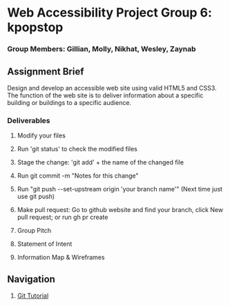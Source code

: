 # Web Accessibility Project Group 6: kpopstop
### Group Members: Gillian, Molly, Nikhat, Wesley, Zaynab

## Assignment Brief

Design and develop an accessible web site using valid HTML5 and CSS3. The function of the web site is to deliver information about a specific building or buildings to a specific audience. 

### Deliverables


1. Modify your files
2. Run 'git status' to check the modified files
3. Stage the change: 'git add' + the name of the changed file
4. Run git commit -m "Notes for this change"
5. Run "git push --set-upstream origin 'your branch name'" (Next time just use git push)
6. Make pull request: Go to github website and find your branch, click New pull request; or run
gh pr create


1. Group Pitch
2. Statement of Intent
3. Information Map & Wireframes


## Navigation

1. [Git Tutorial]()
